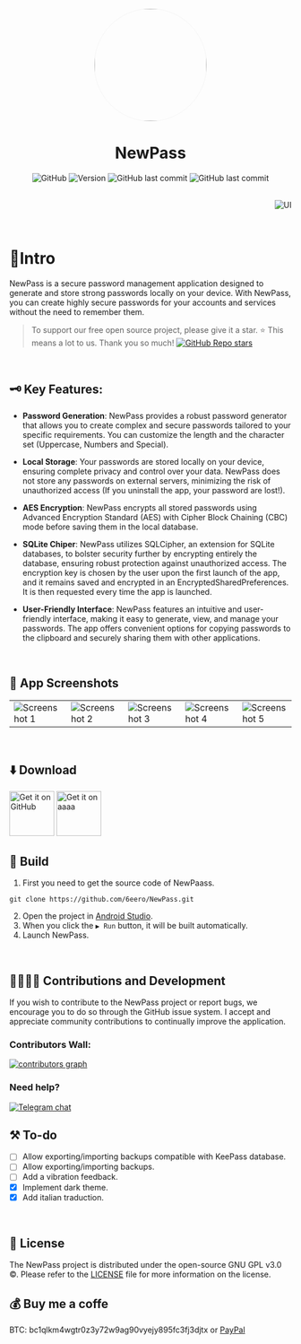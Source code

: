 <div align="center">
    <img width="200" height="200" style="display: block; border: 1px solid #f5f5f5; border-radius: 9999px;" src="https://github.com/6eero/NewPass/assets/114809573/77aeeea8-5440-433b-8621-2a5b54173896">
</div>

<div align="center">
    <h1>NewPass</h1>
</div>

<div align="center">
    <img alt="GitHub" src="https://img.shields.io/github/license/Ashinch/ReadYou?color=D0BCFF&style=flat-square">
    <img alt="Version" src="https://img.shields.io/github/v/release/6eero/NewPass?color=D0BCFF&label=version&style=flat-square">
    <img alt="GitHub last commit" src="https://img.shields.io/github/last-commit/6eero/NewPass?color=D0BCFF&style=flat-square">
    <img alt="GitHub last commit" src="https://img.shields.io/github/stars/6eero/NewPass?style=social">
</div>

<br>

<p align="right">
   <img src="https://github.com/6eero/NewPass/assets/114809573/72a2d172-8b44-4bf9-bc70-573284ea1e1a" title="UI">
</p>
<br>

# 📍Intro
NewPass is a secure password management application designed to generate and store strong passwords locally on your device. With NewPass, you can create highly secure passwords for your accounts and services without the need to remember them.
> To support our free open source project, please give it a star. ⭐
> This means a lot to us. Thank you so much! [![GitHub Repo stars](https://img.shields.io/github/stars/6eero/NewPass?style=social)](https://github.com/6eero/NewPass/stargazers)
<br>

## 🗝️ Key Features:
- **Password Generation**: NewPass provides a robust password generator that allows you to create complex and secure passwords tailored to your specific requirements. You can customize the length and the character set (Uppercase, Numbers and Special).

- **Local Storage**: Your passwords are stored locally on your device, ensuring complete privacy and control over your data. NewPass does not store any passwords on external servers, minimizing the risk of unauthorized access (If you uninstall the app, your password are lost!).

- **AES Encryption**: NewPass encrypts all stored passwords using Advanced Encryption Standard (AES) with Cipher Block Chaining (CBC) mode before saving them in the local database.

- **SQLite Chiper**: NewPass utilizes SQLCipher, an extension for SQLite databases, to bolster security further by encrypting entirely the database, ensuring robust protection against unauthorized access. The encryption key is chosen by the user upon the first launch of the app, and it remains saved and encrypted in an EncryptedSharedPreferences. It is then requested every time the app is launched. 

- **User-Friendly Interface**: NewPass features an intuitive and user-friendly interface, making it easy to generate, view, and manage your passwords. The app offers convenient options for copying passwords to the clipboard and securely sharing them with other applications.
<br>

## 📸 App Screenshots
<table>
  <tr>
    <td><img src="https://github.com/6eero/NewPass/assets/114809573/17e31b41-2da1-455e-940b-ab41342ecb93" alt="Screenshot 1"></td>
    <td><img src="https://github.com/6eero/NewPass/assets/114809573/638a1b08-3fe4-46d0-82c8-7e1ed29c3082" alt="Screenshot 2"></td>
    <td><img src="https://github.com/6eero/NewPass/assets/114809573/b07d9717-65a3-4c2a-bb8f-ecaf7d94516f" alt="Screenshot 3"></td>
    <td><img src="https://github.com/6eero/NewPass/assets/114809573/2751be07-78ab-4854-b929-bfcf20a98d91" alt="Screenshot 4"></td>
    <td><img src="https://github.com/6eero/NewPass/assets/114809573/14c5866e-a251-42f6-9560-dafcacab0f14" alt="Screenshot 5"></td>
  </tr>
</table>
<br>

## ⬇️ Download 
[<img src="https://s1.ax1x.com/2023/01/12/pSu1a36.png" alt="Get it on GitHub" height="80">](https://github.com/6eero/NewPass/releases)
[<img src="https://github.com/6eero/NewPass/assets/114809573/113b2ce8-fd57-490e-bce0-9db1e55f52ba" alt="Get it on aaaa" height="80">](https://apt.izzysoft.de/fdroid/index/apk/com.gero.newpass/)
<br>

## 🧱 Build
1. First you need to get the source code of NewPaass.
```
git clone https://github.com/6eero/NewPass.git
```
2. Open the project in [Android Studio](https://developer.android.com/studio).
3. When you click the `▶ Run` button, it will be built automatically.
4. Launch NewPass.
<br>

## 🫱🏻‍🫲🏼 Contributions and Development
If you wish to contribute to the NewPass project or report bugs, we encourage you to do so through the GitHub issue system. I accept and appreciate community contributions to continually improve the application.

### Contributors Wall:

<a href="https://github.com/6eero/NewPass/graphs/contributors">
  <img alt="contributors graph" src="https://contrib.rocks/image?repo=6eero/NewPass" />
</a>
<br>

### Need help?

[![Telegram chat](https://img.shields.io/badge/Telegram-2CA5E0?style=for-the-badge&logo=telegram&logoColor=white)](https://t.me/geroed)
<br>

## ⚒️ To-do
- [ ] Allow exporting/importing backups compatible with KeePass database.
- [ ] Allow exporting/importing backups.
- [ ] Add a vibration feedback.
- [x] Implement dark theme.
- [x] Add italian traduction.
<br>

## 📜 License
The NewPass project is distributed under the open-source GNU GPL v3.0 ©. Please refer to the [LICENSE](https://github.com/6eero/NewPass/blob/master/LICENSE) file for more information on the license.
<br>

## 💰 Buy me a coffe
BTC: bc1qlkm4wgtr0z3y72w9ag90vyejy895fc3fj3djtx or [PayPal](https://www.paypal.com/paypalme/geeero)
